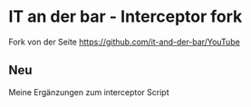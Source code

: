 # IT an der bar - Interceptor fork

Fork von der Seite https://github.com/it-and-der-bar/YouTube

## Neu

Meine Ergänzungen zum interceptor Script
